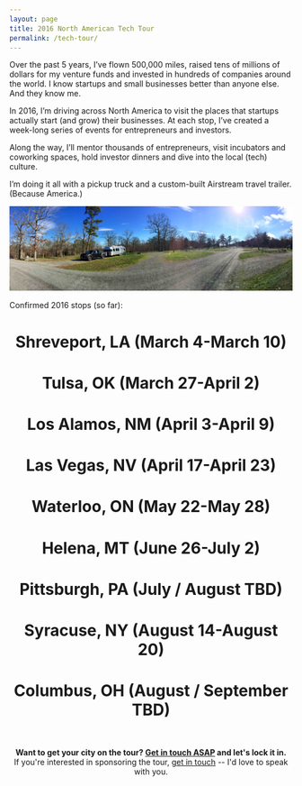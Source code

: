 ```yaml
---
layout: page
title: 2016 North American Tech Tour
permalink: /tech-tour/
---
```


<p>Over the past 5 years, I’ve flown 500,000 miles, raised tens of millions of dollars for my venture funds and invested in hundreds of companies around the world. I know startups and small businesses better than anyone else. And they know me.</p>

<p>In 2016, I’m driving across North America to visit the places that startups actually start (and grow) their businesses. At each stop, I’ve created a week-long series of events for entrepreneurs and investors.</p>

<p>Along the way, I’ll mentor thousands of entrepreneurs, visit incubators and coworking spaces, hold investor dinners and dive into the local (tech) culture.</p>

<p>I’m doing it all with a pickup truck and a custom-built Airstream travel trailer. (Because America.)</p>

<img src="/assets/2016/01/IMG_1220_small.jpg">
<br>

<p >Confirmed 2016 stops (so far):</p>

<h1 align="center"><strong>Shreveport, LA</strong> (March 4-March 10)</h1>

<h1 align="center"><strong>Tulsa, OK</strong> (March 27-April 2)</h1>

<h1 align="center"><strong>Los Alamos, NM</strong> (April 3-April 9)</h1>

<h1 align="center"><strong>Las Vegas, NV</strong> (April 17-April 23)</h1>

<h1 align="center"><strong>Waterloo, ON</strong> (May 22-May 28)</h1>

<h1 align="center"><strong>Helena, MT</strong> (June 26-July 2)</h1>

<h1 align="center"><strong>Pittsburgh, PA</strong> (July / August TBD)</h1>

<h1 align="center"><strong>Syracuse, NY</strong> (August 14-August 20)</h1>

<h1 align="center"><strong>Columbus, OH</strong> (August / September TBD)</h1>

<br>
<p align="center"><strong>Want to get your city on the tour? <a href="https://docs.google.com/a/resultsjunkies.com/forms/d/1EJSeTDTLN_SmPEQ1olljl6Oi-OrMoFgvQTVtgopbaiA/viewform">Get in touch ASAP</a> and let's lock it in.</strong><br> If you're interested in sponsoring the tour, <a href="mailto:paul@resultsjunkies.com">get in touch</a> -- I'd love to speak with you.</p>


